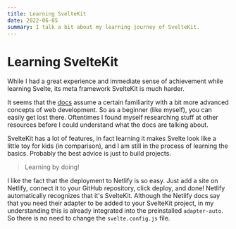 ```yaml
---
title: Learning SvelteKit
date: 2022-06-05
summary: I talk a bit about my learning journey of SvelteKit.
---
```


# Learning SvelteKit

While I had a great experience and immediate sense of achievement while learning Svelte, its meta framework SvelteKit is much harder.

It seems that the [docs](https://kit.svelte.dev/docs) assume a certain familiarity with a bit more advanced concepts of web development. So as a beginner (like myself), you can easily get lost there. Oftentimes I found myself researching stuff at other resources before I could understand what the docs are talking about.

SvelteKit has a lot of features, in fact learning it makes Svelte look like a little toy for kids (in comparison), and I am still in the process of learning the basics. Probably the best advice is just to build projects.

> Learning by doing!

I like the fact that the deployment to Netlify is so easy. Just add a site on Netlify, connect it to your GitHub repository, click deploy, and done! Netlify automatically recognizes that it's SvelteKit. Although the Netlify docs say that you need their adapter to be added to your SvelteKit project, in my understanding this is already integrated into the preinstalled `adapter-auto`. So there is no need to change the `svelte.config.js` file.

